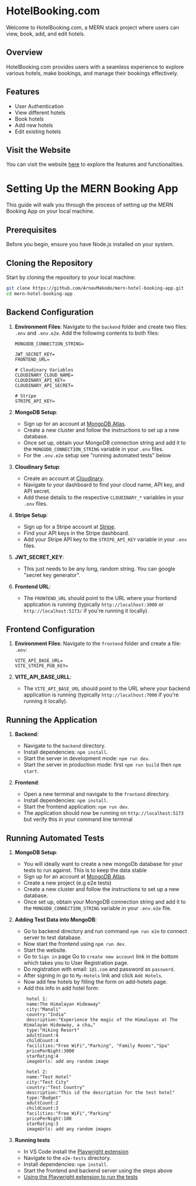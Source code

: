 # HotelBooking.com

Welcome to HotelBooking.com, a MERN stack project where users can view, book, add, and edit hotels.

## Overview

HotelBooking.com provides users with a seamless experience to explore various hotels, make bookings, and manage their bookings effectively.

## Features

- User Authentication
- View different hotels
- Book hotels
- Add new hotels
- Edit existing hotels

## Visit the Website

You can visit the website [here](https://mern-hotel-booking-app-z6qw.onrender.com/) to explore the features and functionalities.

# Setting Up the MERN Booking App

This guide will walk you through the process of setting up the MERN Booking App on your local machine.

## Prerequisites

Before you begin, ensure you have Node.js installed on your system.

## Cloning the Repository

Start by cloning the repository to your local machine:

```bash
git clone https://github.com/ArnavMakode/mern-hotel-booking-app.git
cd mern-hotel-booking-app
```

## Backend Configuration

1. **Environment Files**: Navigate to the `backend` folder and create two files: `.env` and `.env.e2e`. Add the following contents to both files:

   ```plaintext
   MONGODB_CONNECTION_STRING=

   JWT_SECRET_KEY=
   FRONTEND_URL=

   # Cloudinary Variables
   CLOUDINARY_CLOUD_NAME=
   CLOUDINARY_API_KEY=
   CLOUDINARY_API_SECRET=

   # Stripe
   STRIPE_API_KEY=
   ```

2. **MongoDB Setup**:

   - Sign up for an account at [MongoDB Atlas](https://www.mongodb.com/cloud/atlas).
   - Create a new cluster and follow the instructions to set up a new database.
   - Once set up, obtain your MongoDB connection string and add it to the `MONGODB_CONNECTION_STRING` variable in your `.env` files.
   - For the `.env.e2e` setup see "running automated tests" below

3. **Cloudinary Setup**:

   - Create an account at [Cloudinary](https://cloudinary.com/).
   - Navigate to your dashboard to find your cloud name, API key, and API secret.
   - Add these details to the respective `CLOUDINARY_*` variables in your `.env` files.

4. **Stripe Setup**:

   - Sign up for a Stripe account at [Stripe](https://stripe.com/).
   - Find your API keys in the Stripe dashboard.
   - Add your Stripe API key to the `STRIPE_API_KEY` variable in your `.env` files.

5. **JWT_SECRET_KEY**:

   - This just needs to be any long, random string. You can google "secret key generator".

6. **Frontend URL**:
   - The `FRONTEND_URL` should point to the URL where your frontend application is running (typically `http://localhost:3000` or `http://localhost:5173/` if you're running it locally).

## Frontend Configuration

1. **Environment Files**: Navigate to the `frontend` folder and create a file: `.env`:

   ```plaintext
   VITE_API_BASE_URL=
   VITE_STRIPE_PUB_KEY=
   ```

2. **VITE_API_BASE_URLL**:
   - The `VITE_API_BASE_URL` should point to the URL where your backend application is running (typically `http://localhost:7000` if you're running it locally).

## Running the Application

1. **Backend**:

   - Navigate to the `backend` directory.
   - Install dependencies: `npm install`.
   - Start the server in development mode: `npm run dev`.
   - Start the server in production mode: first `npm run build` then `npm start`.

2. **Frontend**:
   - Open a new terminal and navigate to the `frontend` directory.
   - Install dependencies: `npm install`.
   - Start the frontend application: `npm run dev`.
   - The application should now be running on `http://localhost:5173` but verify this in your command line terminal

## Running Automated Tests

1.  **MongoDB Setup**:
    - You will ideally want to create a new mongoDb database for your tests to run against. This is to keep the data stable
    - Sign up for an account at [MongoDB Atlas](https://www.mongodb.com/cloud/atlas).
    - Create a new project (e.g e2e tests)
    - Create a new cluster and follow the instructions to set up a new database.
    - Once set up, obtain your MongoDB connection string and add it to the `MONGODB_CONNECTION_STRING` variable in your `.env.e2e` file.
2.  **Adding Test Data into MongoDB**:

    - Go to backend directory and run command `npm run e2e` to connect server to test database.
    - Now start the frontend using `npm run dev`.
    - Start the website.
    - Go to `Sign in` page Go to `create new account` link in the bottom which takes you to User Registration page.
    - Do registration with email: `1@1.com` and password as `password`.
    - After signing in go to `My-Hotels` link and click `Add Hotels`.
    - Now add few hotels by filling the form on add-hotels page.
    - Add this info in add hotel form:
        ```plaintext
         hotel 1:
         name:The Himalayan Hideaway"
         city:"Manali"
         country:"India"
         description:"Experience the magic of the Himalayas at The Himalayan Hideaway, a cha…"
         type:"Hiking Resort"
         adultCount:4
         childCount:4
         facilities:"Free WiFi","Parking", "Family Rooms","Spa"
         pricePerNight:3000
         starRating:4
         imageUrls: add any random image

         hotel 2:
         name:"Test Hotel"
         city:"Test City"
         country:"Test Country"
         description:"This id the description for the test hotel"
         type:"Budget"
         adultCount:2
         childCount:3
         facilities:"Free WiFi","Parking"
         pricePerNight:100
         starRating:3
         imageUrls: add any random images
        ```

4.  **Running tests**
    - In VS Code install the [Playwright extension](https://marketplace.visualstudio.com/items?itemName=ms-playwright.playwright)
    - Navigate to the `e2e-tests` directory.
    - Install dependencies: `npm install`.
    - Start the frontend and backend server using the steps above
    - [Using the Playwright extension to run the tests](https://playwright.dev/docs/getting-started-vscode#running-tests)
